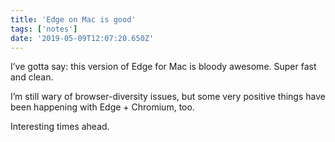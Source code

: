 ```yaml
---
title: 'Edge on Mac is good'
tags: ['notes'] 
date: '2019-05-09T12:07:20.650Z'
---
```

I’ve gotta say: this version of Edge for Mac is bloody awesome. Super fast and clean.

I’m still wary of browser-diversity issues, but some very positive things have been happening with Edge + Chromium, too.

Interesting times ahead.